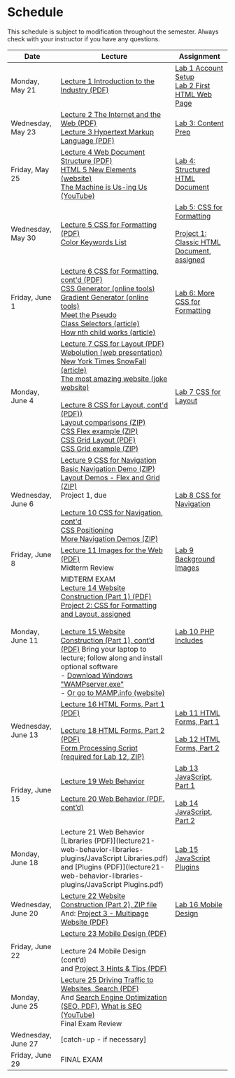 # Schedule
This schedule is subject to modification throughout the semester. Always check with your instructor if you have any questions.

| Date               | Lecture                                                      | Assignment                                                   |
| ------------------ | ------------------------------------------------------------ | ------------------------------------------------------------ |
| Monday, May 21     | [Lecture 1 Introduction to the Industry (PDF)](lecture01-introduction-to-the-industry/introduction-to-the-industry.pdf) | [Lab 1 Account Setup](lab01-account-setup/instructions.md)<br>[Lab 2 First HTML Web Page](lab02-first-html-webpage/instructions.md) |
| Wednesday, May 23  | [Lecture 2 The Internet and the Web (PDF)](lecture02-internet-and-web/internet-and-web.pdf)<br>[Lecture 3 Hypertext Markup Language (PDF)](lecture03-web-and-html/web-and-html.pdf) | [Lab 3: Content Prep](lab03-content-prep/instructions.md)    |
| Friday, May 25     | [Lecture 4 Web Document Structure (PDF)](lecture04-web-document-structure/web-document-structure.pdf)<br />[HTML 5 New Elements (website)](https://www.w3schools.com/html/html5_new_elements.asp)<br />[The Machine is Us-ing Us (YouTube)](https://youtu.be/NLlGopyXT_g) | [Lab 4: Structured HTML Document](lab04-structured-html-document/instructions.md) |
| Wednesday, May 30  | [Lecture 5 CSS for Formatting (PDF)](lecture05-css-for-formatting/css-for-formatting.pdf)<br />[Color Keywords List](https://developer.mozilla.org/en-US/docs/Web/CSS/color_value) | [Lab 5: CSS for Formatting](lab05-css-for-formatting-1/instructions.md)<br><br>[Project 1: Classic HTML Document, assigned](project01-classic-html-document/instructions.md) |
| Friday, June 1     | [Lecture 6 CSS for Formatting, cont'd (PDF)](lecture06-css-for-formatting2/selectors-box-floats.pdf)<br>[CSS Generator (online tools)](http://css3generator.com/)<br>[Gradient Generator (online tools)](http://www.colorzilla.com/gradient-editor/)<br>[Meet the Pseudo Class Selectors (article)](https://css-tricks.com/pseudo-class-selectors/)<br>[How nth child works (article)](https://css-tricks.com/how-nth-child-works/) | [Lab 6: More CSS for Formatting](lab06-css-for-formatting-2/instructions.md) |
| Monday, June 4     | [Lecture 7 CSS for Layout (PDF)](lecture07-css-for-layout/css-for-layout.pdf)<br>[Webolution (web presentation)](http://fabianburghardt.de/webolution/)<br>[New York Times SnowFall (article)](http://www.nytimes.com/projects/2012/snow-fall)<br>[The most amazing website (joke website)](http://www.themostamazingwebsiteontheinternet.com/)<br><br>[Lecture 8 CSS for Layout, cont'd (PDF))](lecture08-css-for-layout2/css-for-layout2.pdf)<br>[Layout comparisons (ZIP)](lecture08-css-for-layout2/layout-comparisons.zip)<br>[CSS Flex example (ZIP)](lecture08-css-for-layout2/flex-example.zip)<br>[CSS Grid Layout (PDF)](lecture08-css-for-layout2/css-grid-layout.pdf)<br>[CSS Grid example (ZIP)](lecture08-css-for-layout2/grid-example.zip) | [Lab 7 CSS for Layout](lab07-css-for-layout/instructions.md) |
| Wednesday, June 6  | [Lecture 9 CSS for Navigation](lecture09-css-for-navigation/navigation-part1.pdf)<br />[Basic Navigation Demo (ZIP)](lecture09-css-for-navigation/basic-navigation-demo.zip)<br>[Layout Demos - Flex and Grid (ZIP)](lecture09-css-for-navigation/layout-demos.zip)<br>Project 1, due<br><br>[Lecture 10 CSS for Navigation, cont'd](lecture10-css-for-navigation2/navigation-part2.pdf)<br>[CSS Positioning](lecture10-css-for-navigation2/css-positioning.pdf)<br>[More Navigation Demos (ZIP)](lecture10-css-for-navigation2/more-nav-demos.zip) | [Lab 8 CSS for Navigation](lab08-css-for-navigation/instructions.md) |
| Friday, June 8     | [Lecture 11 Images for the Web (PDF)](lecture11-images-for-web/images-for-web.pdf)<br>Midterm Review | [Lab 9 Background Images](lab09-background-images/instructions.md) |
| Monday, June 11    | MIDTERM EXAM<br>[Lecture 14 Website Construction (Part 1) (PDF)](lecture14-website-construction/server-side-includes.pdf)<br />[Project 2: CSS for Formatting and Layout, assigned](project02-css-for-formatting-and-layout/instructions.md)<br><br>[Lecture 15 Website Construction (Part 1), cont’d (PDF)](lecture15-website-construction2/wamp-mamp.pdf) Bring your laptop to lecture; follow along and install optional software<br>- [Download Windows "WAMPserver.exe"](http://urcsc170.org/rkostin/distribution/wampserver-install.exe)<br>- [Or go to MAMP.info (website)](https://www.mamp.info/en/downloads/) | [Lab 10 PHP Includes](lab10-php-includes/instructions.md)    |
| Wednesday, June 13 | [Lecture 16 HTML Forms, Part 1 (PDF)](lecture16-html-forms1/html-forms1.pdf)<br><br>[Lecture 18 HTML Forms, Part 2 (PDF)](lecture18-html-forms2/html-forms2.pdf)<br>[Form Processing Script (required for Lab 12, ZIP)](http://urcsc170.org/rkostin/distribution/form_processing_script.zip) | [Lab 11 HTML Forms, Part 1](lab11-html-forms-1/instructions.md)<br><br>[Lab 12 HTML Forms, Part 2](lab12-html-forms-2/instructions.md) |
| Friday, June 15    | [Lecture 19 Web Behavior](lecture19-web-behavior/webpage-behavior.pdf)<br><br>[Lecture 20 Web Behavior (PDF. cont’d)](lecture20-web-behavior2/document-object-model.pdf) | [Lab 13 JavaScript, Part 1](lab13-javascript-1/instructions.md)<br><br>[Lab 14 JavaScript, Part 2](lab14-javascript-2/instructions.md) |
| Monday, June 18    | Lecture 21 Web Behavior [Libraries (PDF)](lecture21-web-behavior-libraries-plugins/JavaScript Libraries.pdf) and [Plugins (PDF)](lecture21-web-behavior-libraries-plugins/JavaScript Plugins.pdf) | [Lab 15 JavaScript Plugins](lab15-javaScript-plugins/instructions.md) |
| Wednesday, June 20 | [Lecture 22 Website Construction (Part 2), ZIP file](lecture22-website-construction2/demo-files.zip)<br>And: [Project 3 - Multipage Website (PDF)](project03-multipage-website/instructions.md) | [Lab 16 Mobile Design](lab16-mobile-design/instructions.md)  |
| Friday, June 22    | [Lecture 23 Mobile Design (PDF)](lecture23-mobile-design/mobile-design.pdf)<br><br>Lecture 24 Mobile Design (cont’d)<br>and [Project 3 Hints & Tips (PDF)](lecture24-mobile-design2/html-structure-for-project3.pdf) |                                                              |
| Monday, June 25    | [Lecture 25 Driving Traffic to Websites, Search (PDF)](lecture25-driving-traffic-to-websites/search.pdf)<br>And [Search Engine Optimization (SEO, PDF)](lecture25-driving-traffic-to-websites/periodic-table-of-seo-success-factors.pdf), [What is SEO (YouTube)](https://youtu.be/hF515-0Tduk)<br>Final Exam Review |                                                              |
| Wednesday, June 27 | [catch-up - if necessary]                                    |                                                              |
| Friday, June 29    | FINAL EXAM                                                   |                                                              |

